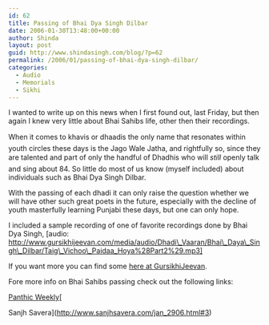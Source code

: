 ```yaml
---
id: 62
title: Passing of Bhai Dya Singh Dilbar
date: 2006-01-30T13:48:00+00:00
author: Shinda
layout: post
guid: http://www.shindasingh.com/blog/?p=62
permalink: /2006/01/passing-of-bhai-dya-singh-dilbar/
categories:
  - Audio
  - Memorials
  - Sikhi
---
```

I wanted to write up on this news when I first found out, last Friday, but then again I knew very little about Bhai Sahibs life, other then their recordings. 

When it comes to khavis or dhaadis the only name that resonates within youth circles these days is the Jago Wale Jatha, and rightfully so, since they are talented and part of only the handful of Dhadhis who will _still_ openly talk and sing about 84. So little do most of us know (myself included) about individuals such as Bhai Dya Singh Dilbar. 

With the passing of each dhadi it can only raise the question whether we will have other such great poets in the future, especially with the decline of youth masterfully learning Punjabi these days, but one can only hope.

I included a sample recording of one of favorite recordings done by Bhai Dya Singh, [audio: http://www.gursikhijeevan.com/media/audio/Dhadi\_Vaaran/Bhai\_Daya\_Singh\_Dilbar/Taig\_Vichoo\_Paidaa_Hoya%28Part2%29.mp3] 

If you want more you can find some [here at GursikhiJeevan](http://www.gursikhijeevan.com/media/audio/index.php?q=f&f=%2FDhadi_Vaaran%2FBhai_Daya_Singh_Dilbar). 

Fore more info on Bhai Sahibs passing check out the following links:

[Panthic Weekly](http://www.panthic.org/news/125/ARTICLE/2207/2006-01-29.html)[
  
Sanjh Savera](http://www.sanjhsavera.com/jan_2906.html#3)